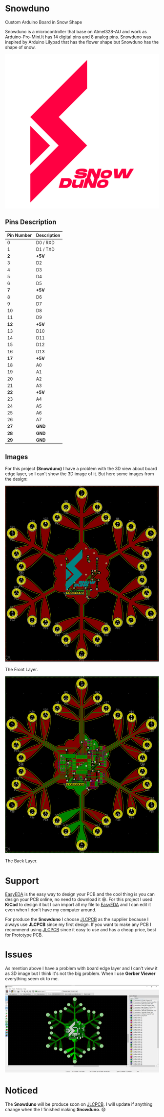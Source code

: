 # Snowduno
Custom Arduino Board in Snow Shape 

Snowduno is a microcontroller that base on Atmel328-AU and work as Arduino-Pro-Mini.It has 14 digital pins and 8 analog pins.
Snowduno was inspired by Arduino Lilypad that has the flower shape but Snowduno has the shape of snow.

![Snowduno Logo](/images/Snowduno_logo.png)

## Pins Description
| Pin Number | Description |
| --- | --- |
| 0 | D0 / RXD |
| 1 | D1 / TXD |
| **2** | **+5V** |
| 3 | D2 |
| 4 | D3 |
| 5 | D4 |
| 6 | D5 |
| **7** | **+5V** |
| 8 | D6 |
| 9 | D7 |
| 10 | D8 |
| 11 | D9 |
| **12** | **+5V** |
| 13 | D10 |
| 14 | D11 |
| 15 | D12 |
| 16 | D13 |
| **17** | **+5V** |
| 18 | A0 |
| 19 | A1 |
| 20 | A2 |
| 21 | A3 |
| **22** | **+5V** |
| 23 | A4 |
| 24 | A5 |
| 25 | A6 |
| 26 | A7 |
| **27** | **GND** |
| **28** | **GND** |
| **29** | **GND** |

## Images
For this project **(Snowduno)** I have a problem with the 3D view about board edge layer, so I can't show the 3D image of it.
But here some images from the design:

![Front Layer](/images/front.PNG)

The Front Layer.

![Back Layer](/images/back.PNG)

The Back Layer.

# Support
[EasyEDA](http://EasyEDA.com) is the easy way to design your PCB and the cool thing is you can design your PCB online, no need to download it :laughing:.
For this project I used **KiCad** to design it but I can import all my file to [EasyEDA](http://EasyEDA.com) and I can edit it even when I don't have my computer around.

For produce the **Snowduno** I choose [JLCPCB](http://JLCPCB.com) as the supplier because I always use **JLCPCB** since my first design.
If you want to make any PCB I recommend using  [JLCPCB](http://JLCPCB.com) since it easy to use and has a cheap price, best for Prototype PCB.

# Issues
As mention above I have a problem with board edge layer and I can't view it as 3D image but I think it's not the big problem.
When I use **Gerber Viewer** everything seem ok to me.

![Gerber Viewer](/images/gerber_view.PNG)

# Noticed
The **Snowduno** will be produce soon on [JLCPCB](http://JLCPCB.com). 
I will update if anything change when the I finished making **Snowduno**. :smile:
